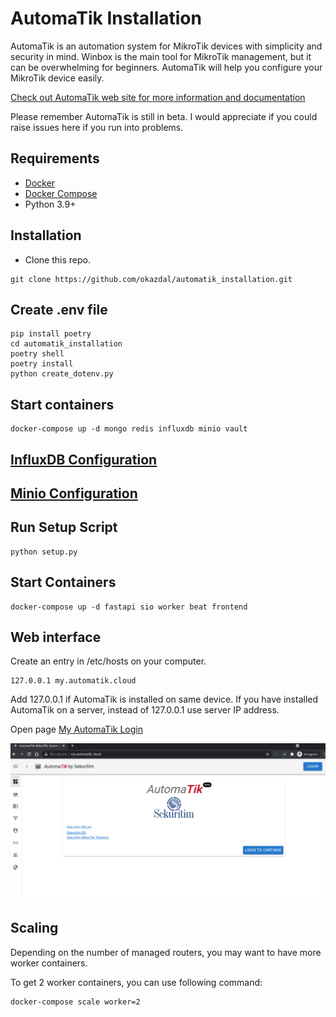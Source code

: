# AutomaTik Installation

AutomaTik is an automation system for MikroTik devices with simplicity and security in mind. Winbox is the main tool for MikroTik management, but it can be overwhelming for beginners. AutomaTik will help you configure your MikroTik device easily.

[Check out AutomaTik web site for more information and documentation](https://automatik.cloud)

Please remember AutomaTik is still in beta. I would appreciate if you could raise issues here if you run into problems.

## Requirements

- [Docker](https://docs.docker.com/get-docker/)
- [Docker Compose](https://docs.docker.com/compose/)
- Python 3.9+

## Installation

- Clone this repo.

```shell
git clone https://github.com/okazdal/automatik_installation.git
```

## Create .env file

```shell
pip install poetry
cd automatik_installation
poetry shell
poetry install
python create_dotenv.py
```

## Start containers

```shell
docker-compose up -d mongo redis influxdb minio vault
```

## [InfluxDB Configuration](docs/influx_config.md)

## [Minio Configuration](docs/minio_config.md)

## Run Setup Script

```shell
python setup.py
```

## Start Containers

```shell
docker-compose up -d fastapi sio worker beat frontend
```

## Web interface

Create an entry in /etc/hosts on your computer.

```shell
127.0.0.1 my.automatik.cloud
```

Add 127.0.0.1 if AutomaTik is installed on same device. If you have installed AutomaTik on a server, instead of 127.0.0.1 use server IP address.

Open page [My AutomaTik Login](http://my.automatik.cloud)

![Login Page](docs/images/login.png)

## Scaling

Depending on the number of managed routers, you may want to have more worker containers.

To get 2 worker containers, you can use following command:

```shell
docker-compose scale worker=2
```
